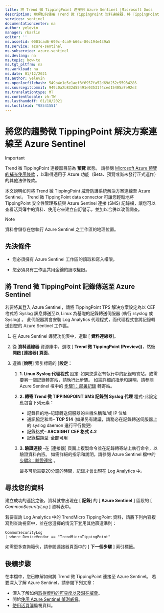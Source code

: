 ```yaml
---
title: 將 Trend 微 TippingPoint 連接到 Azure Sentinel |Microsoft Docs
description: 瞭解如何使用 Trend 微 TippingPoint 資料連線器，將 TippingPoint SMS 登入提取 Azure Sentinel。 查看活頁簿中的 TippingPoint 資料、建立警示及改進調查。
services: sentinel
documentationcenter: na
author: yelevin
manager: rkarlin
editor: ''
ms.assetid: 0001cad6-699c-4ca9-b66c-80c194e439a5
ms.service: azure-sentinel
ms.subservice: azure-sentinel
ms.devlang: na
ms.topic: how-to
ms.tgt_pltfrm: na
ms.workload: na
ms.date: 01/12/2021
ms.author: yelevin
ms.openlocfilehash: 549b4e1e5e1aef3f6957fa52d69d252c55934286
ms.sourcegitcommit: 949c0a2b832d55491e03531f4ced15405a7e92e3
ms.translationtype: MT
ms.contentlocale: zh-TW
ms.lasthandoff: 01/18/2021
ms.locfileid: "98541551"
---
```

# <a name="connect-your-trend-micro-tippingpoint-solution-to-azure-sentinel"></a>將您的趨勢微 TippingPoint 解決方案連線至 Azure Sentinel

> [!IMPORTANT]
> Trend 微 TippingPoint 連接器目前為 **預覽** 狀態。 請參閱 [Microsoft Azure 預覽的補充使用條款](https://azure.microsoft.com/support/legal/preview-supplemental-terms/) ，以取得適用于 Azure 功能（Beta、預覽或尚未發行正式運作）的其他法律條款。

本文說明如何將 Trend 微 TippingPoint 威脅防護系統解決方案連線至 Azure Sentinel。 Trend 微 TippingPoint data connector 可讓您輕鬆地將 TippingPoint 安全性管理系統與 Azure Sentinel 連接 (SMS) 記錄檔，讓您可以查看活頁簿中的資料、使用它來建立自訂警示，並加以合併以改善調查。 

> [!NOTE]
> 資料會儲存在您執行 Azure Sentinel 之工作區的地理位置。

## <a name="prerequisites"></a>先決條件

- 您必須擁有 Azure Sentinel 工作區的讀取和寫入權限。

- 您必須具有工作區共用金鑰的讀取權限。

## <a name="send-trend-micro-tippingpoint-logs-to-azure-sentinel"></a>將 Trend 微 TippingPoint 記錄傳送至 Azure Sentinel

若要將其登入 Azure Sentinel，請將 TippingPoint TPS 解決方案設定為以 CEF 格式將 Syslog 訊息傳送至以 Linux 為基礎的記錄轉送伺服器 (執行 rsyslog 或 Syslog) 。 此伺服器將會安裝 Log Analytics 代理程式，而代理程式會將記錄轉送到您的 Azure Sentinel 工作區。

1. 在 Azure Sentinel 導覽功能表中，選取 [ **資料連線器**]。

1. 從 **資料連線器** 資源庫中，選取 [ **Trend 微 TippingPoint (Preview])**，然後 **開啟 [連接器] 頁面**。

1. 遵循 [**說明**] 索引標籤的 [**設定：**

    1. **1. Linux Syslog 代理程式** 設定-如果您還沒有執行中的記錄轉寄站，或需要另一個記錄轉寄站，請執行此步驟。 如需詳細的指示和說明，請參閱 Azure Sentinel 檔中的 [步驟1：部署記錄](connect-cef-agent.md) 轉寄站。

    1. **2. 轉寄 Trend 微 TIPPINGPOINT SMS 記錄到 Syslog 代理** 程式-此設定應包含下列元素：
        - 記錄目的地–記錄轉送伺服器的主機名稱和/或 IP 位址
        - 通訊協定和埠– **TCP 514** (如果另有建議，請務必在記錄轉送伺服器上的 syslog daemon 進行平行變更) 
        - 記錄格式– **ARCSIGHT CEF 格式 4.2**
        - 記錄檔類型–全部可用

    1. **3. 驗證連接** -在 [連接器] 頁面上複製命令並在記錄轉寄站上執行命令，以驗證資料內嵌。 如需詳細的指示和說明，請參閱 Azure Sentinel 檔中的 [步驟3：驗證連接](connect-cef-verify.md) 。

        最多可能需要20分鐘的時間，記錄才會出現在 Log Analytics 中。

## <a name="find-your-data"></a>尋找您的資料

建立成功的連接之後，資料就會出現在 [ **記錄**] 的 [ **Azure Sentinel** ] 區段的 [ *CommonSecurityLog* ] 資料表中。

若要查詢 Log Analytics 中的 TrendMicro TippingPoint 資料，請將下列內容複寫到查詢視窗中，並在您選擇的情況下套用其他篩選準則：

```kusto
CommonSecurityLog 
| where DeviceVendor == "TrendMicroTippingPoint"
```

如需更多查詢範例，請參閱連接器頁面中的 [ **下一個步驟** ] 索引標籤。

## <a name="next-steps"></a>後續步驟

在本檔中，您已瞭解如何將 Trend 微 TippingPoint 連接至 Azure Sentinel。 若要深入了解 Azure Sentinel，請參閱下列文章：
- 深入了解如何[取得資料的可見度以及潛在威脅](quickstart-get-visibility.md)。
- 開始[使用 Azure Sentinel 偵測威脅](tutorial-detect-threats-built-in.md)。
- [使用活頁簿](tutorial-monitor-your-data.md)監視資料。